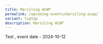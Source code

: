 ```yaml
---
title: Marsiling ACWP
permalink: /upcoming-events/marsiling-acwp/
variant: tiptap
description: Marsiling ACWP
---
```

<p>Test , event date - 2024-10-12</p>